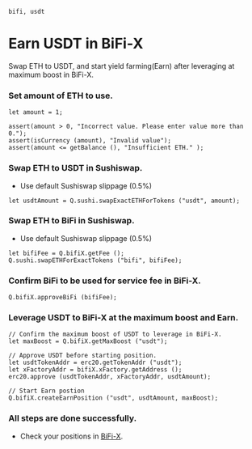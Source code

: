 ```meta-Currency
bifi, usdt
```

# Earn USDT in BiFi-X

Swap ETH to USDT, and start yield farming(Earn) after leveraging at maximum boost in BiFi-X.

### Set amount of ETH to use.

```input ETH
let amount = 1;
```

```input-Verify
assert(amount > 0, "Incorrect value. Please enter value more than 0.");
assert(isCurrency (amount), "Invalid value");
assert(amount <= getBalance (), "Insufficient ETH." );
```

### Swap ETH to USDT in Sushiswap.

- Use default Sushiswap slippage (0.5%)

```taster
let usdtAmount = Q.sushi.swapExactETHForTokens ("usdt", amount);
```

### Swap ETH to BiFi in Sushiswap.

- Use default Sushiswap slippage (0.5%)

```taster
let bifiFee = Q.bifiX.getFee ();
Q.sushi.swapETHForExactTokens ("bifi", bifiFee);
```

### Confirm BiFi to be used for service fee in BiFi-X.

```taster
Q.bifiX.approveBiFi (bifiFee);
```

### Leverage USDT to BiFi-X at the maximum boost and Earn.

```taster
// Confirm the maximum boost of USDT to leverage in BiFi-X.
let maxBoost = Q.bifiX.getMaxBoost ("usdt");

// Approve USDT before starting position.
let usdtTokenAddr = erc20.getTokenAddr ("usdt");
let xFactoryAddr = bifiX.xFactory.getAddress ();
erc20.approve (usdtTokenAddr, xFactoryAddr, usdtAmount);

// Start Earn postion
Q.bifiX.createEarnPosition ("usdt", usdtAmount, maxBoost);
```

### All steps are done successfully.

- Check your positions in [BiFi-X](https://x.bifi.finance/).
